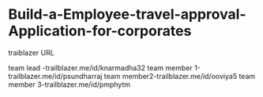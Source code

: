 # Build-a-Employee-travel-approval-Application-for-corporates 

traiblazer URL 

team lead -trailblazer.me/id/knarmadha32 
team member 1-trailblazer.me/id/psundharraj 
team member2-trailblazer.me/id/ooviya5 
team member 3-trailblazer.me/id/pmphytm
